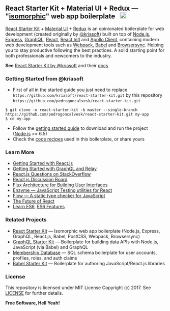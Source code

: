 ## React Starter Kit + Material UI + Redux — "[isomorphic](http://nerds.airbnb.com/isomorphic-javascript-future-web-apps/)" web app boilerplate &nbsp; <a href="https://github.com/pedrogoncalvesk/react-starter-kit/stargazers"><img src="https://img.shields.io/github/stars/kriasoft/react-starter-kit.svg?style=social&label=Star&maxAge=3600" height="20"></a>

[React Starter Kit](https://www.reactstarterkit.com) + [Material UI](https://material-ui.com/) + [Redux](https://redux.js.org/) is an opinionated boilerplate for web development (created originally by [@kriasoft](https://github.com/kriasoft)) built on top of [Node.js](https://nodejs.org/),
[Express](http://expressjs.com/), [GraphQL](http://graphql.org/),
[React](https://facebook.github.io/react/), [React Intl](https://github.com/formatjs/react-intl) and [Apollo Client](https://www.apollographql.com/docs/react/api/apollo-client), containing modern web development
tools such as [Webpack](http://webpack.github.io/), [Babel](http://babeljs.io/)
and [Browsersync](http://www.browsersync.io/). Helping you to stay productive
following the best practices. A solid starting point for both professionals
and newcomers to the industry.

**See** [React Starter Kit by @kriasoft](https://github.com/kriasoft/react-starter-kit) and their
[docs](https://github.com/kriasoft/react-starter-kit/tree/master/docs) &nbsp;

### Getting Started from @kriasoft

- First of all in the started guide you just need to replace `https://github.com/kriasoft/react-starter-kit.git` by this repository `https://github.com/pedrogoncalvesk/react-starter-kit.git`

```shell
$ git clone -o react-starter-kit -b master --single-branch https://github.com/pedrogoncalvesk/react-starter-kit.git my-app
$ cd my-app
```

- Follow the [getting started guide](https://github.com/kriasoft/react-starter-kit/tree/master/docs/getting-started.md) to download and run the project
  ([Node.js](https://nodejs.org/) >= 6.5)
- Check the [code recipes](https://github.com/kriasoft/react-starter-kit/tree/master/docs/recipes) used in this boilerplate, or share yours

### Learn More

- [Getting Started with React.js](http://facebook.github.io/react/)
- [Getting Started with GraphQL and Relay](https://quip.com/oLxzA1gTsJsE)
- [React.js Questions on StackOverflow](http://stackoverflow.com/questions/tagged/reactjs)
- [React.js Discussion Board](https://discuss.reactjs.org/)
- [Flux Architecture for Building User Interfaces](http://facebook.github.io/flux/)
- [Enzyme — JavaScript Testing utilities for React](http://airbnb.io/enzyme/)
- [Flow — A static type checker for JavaScript](http://flowtype.org/)
- [The Future of React](https://github.com/reactjs/react-future)
- [Learn ES6](https://babeljs.io/docs/learn-es6/), [ES6 Features](https://github.com/lukehoban/es6features#readme)

### Related Projects

- [React Starter Kit](https://github.com/kriasoft/react-starter-kit) — Isomorphic web app boilerplate (Node.js, Express, GraphQL, React.js, Babel, PostCSS, Webpack, Browsersync)
- [GraphQL Starter Kit](https://github.com/kriasoft/graphql-starter-kit) — Boilerplate for building data APIs with Node.js, JavaScript (via Babel) and GraphQL
- [Membership Database](https://github.com/membership/membership.db) — SQL schema boilerplate for user accounts, profiles, roles, and auth claims
- [Babel Starter Kit](https://github.com/kriasoft/babel-starter-kit) — Boilerplate for authoring JavaScript/React.js libraries

### License

This repository is licensed under MIT License Copyright (c) 2017. See [LICENSE](https://github.com/pedrogoncalvesk/react-starter-kit/blob/master/LICENSE) for further details.

**Free Software, Hell Yeah!**

